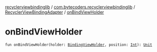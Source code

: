 [recyclerviewbindinglib](../../index.md) / [com.bytecoders.recyclerviewbindinglib](../index.md) / [RecyclerViewBindingAdapter](index.md) / [onBindViewHolder](./on-bind-view-holder.md)

# onBindViewHolder

`fun onBindViewHolder(holder: `[`BindingViewHolder`](../../com.bytecoders.recyclerviewbindinglib.viewholder/-binding-view-holder/index.md)`, position: `[`Int`](https://kotlinlang.org/api/latest/jvm/stdlib/kotlin/-int/index.html)`): `[`Unit`](https://kotlinlang.org/api/latest/jvm/stdlib/kotlin/-unit/index.html)